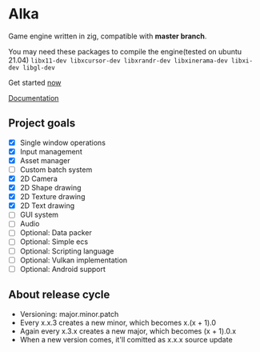 # Alka
Game engine written in zig, compatible with **master branch**.

You may need these packages to compile the engine(tested on ubuntu 21.04)
`libx11-dev libxcursor-dev libxrandr-dev libxinerama-dev libxi-dev libgl-dev`

Get started [now](https://github.com/Kiakra/Alka/blob/master/get-started.md)

[Documentation]()

## Project goals
- [x] Single window operations
- [x] Input management
- [x] Asset manager
- [ ] Custom batch system 
- [x] 2D Camera
- [X] 2D Shape drawing
- [x] 2D Texture drawing
- [x] 2D Text drawing 
- [ ] GUI system
- [ ] Audio
- [ ] Optional: Data packer 
- [ ] Optional: Simple ecs
- [ ] Optional: Scripting language 
- [ ] Optional: Vulkan implementation
- [ ] Optional: Android support

## About release cycle
* Versioning: major.minor.patch
* Every x.x.3 creates a new minor, which becomes x.(x + 1).0
* Again every x.3.x creates a new major, which becomes (x + 1).0.x
* When a new version comes, it'll comitted as x.x.x source update

